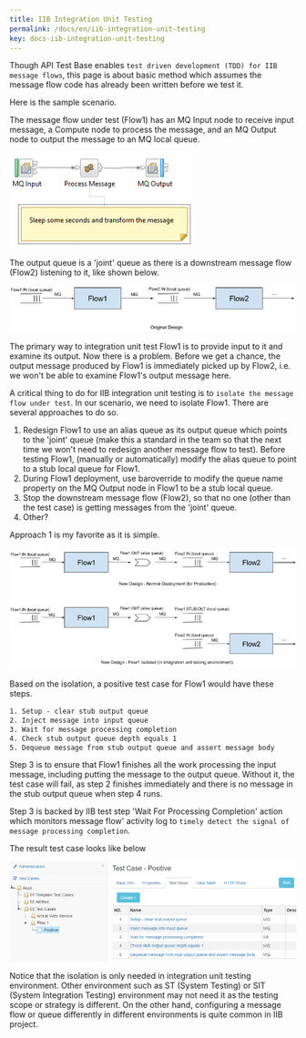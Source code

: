 ```yaml
---
title: IIB Integration Unit Testing
permalink: /docs/en/iib-integration-unit-testing
key: docs-iib-integration-unit-testing
---
```

Though API Test Base enables `test driven development (TDD) for IIB message flows`, this page is about basic method which assumes the message flow code has already been written before we test it.

Here is the sample scenario.

The message flow under test (Flow1) has an MQ Input node to receive input message, a Compute node to process the message, and an MQ Output node to output the message to an MQ local queue. 

![Flow1 Code](../../screenshots/iib/flow1-code-diagram.png)

The output queue is a 'joint' queue as there is a downstream message flow (Flow2) listening to it, like shown below.

![Original Design](../../screenshots/iib/original-design.png)

The primary way to integration unit test Flow1 is to provide input to it and examine its output. Now there is a problem. Before we get a chance, the output message produced by Flow1 is immediately picked up by Flow2, i.e. we won't be able to examine Flow1's output message here.

A critical thing to do for IIB integration unit testing is to `isolate the message flow under test`. In our scenario, we need to isolate Flow1. There are several approaches to do so.
1. Redesign Flow1 to use an alias queue as its output queue which points to the 'joint' queue (make this a standard in the team so that the next time we won't need to redesign another message flow to test). Before testing Flow1, (manually or automatically) modify the alias queue to point to a stub local queue for Flow1.
2. During Flow1 deployment, use baroverride to modify the queue name property on the MQ Output node in Flow1 to be a stub local queue.
3. Stop the downstream message flow (Flow2), so that no one (other than the test case) is getting messages from the 'joint' queue.
4. Other?

Approach 1 is my favorite as it is simple.

![New Design](../../screenshots/iib/new-design.png)
   
Based on the isolation, a positive test case for Flow1 would have these steps.

    1. Setup - clear stub output queue
    2. Inject message into input queue
    3. Wait for message processing completion
    4. Check stub output queue depth equals 1
    5. Dequeue message from stub output queue and assert message body    

Step 3 is to ensure that Flow1 finishes all the work processing the input message, including putting the message to the output queue. Without it, the test case will fail, as step 2 finishes immediately and there is no message in the stub output queue when step 4 runs.

Step 3 is backed by IIB test step 'Wait For Processing Completion' action which monitors message flow' activity log to `timely detect the signal of message processing completion`.

The result test case looks like below

![Queue to Queue](../../screenshots/iib/queue-to-queue.png)

Notice that the isolation is only needed in integration unit testing environment. Other environment such as ST (System Testing) or SIT (System Integration Testing) environment may not need it as the testing scope or strategy is different. On the other hand, configuring a message flow or queue differently in different environments is quite common in IIB project.